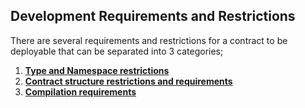 ## Development Requirements and Restrictions

There are several requirements and restrictions for a contract to be deployable that can be separated into 3 categories;

1. [**Type and Namespace restrictions**](contract/restrictions/type.md)
2. [**Contract structure restrictions and requirements**](contract/restrictions/structure.md)
3. [**Compilation requirements**](contract/restrictions/compilation.md)
